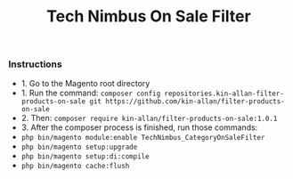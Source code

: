 <p align="center">
    <h1 align="center">Tech Nimbus On Sale Filter</h1>
    <br>
</p>

<h3>Instructions</h3>

<ul>
    <li>1. Go to the Magento root directory</li>
    <li>1. Run the command: <code>composer config repositories.kin-allan-filter-products-on-sale git https://github.com/kin-allan/filter-products-on-sale</code></li>
    <li>2. Then: <code>composer require kin-allan/filter-products-on-sale:1.0.1</code></li>
    <li>3. After the composer process is finished, run those commands:</li>
    <li><code>php bin/magento module:enable TechNimbus_CategoryOnSaleFilter</code></li>
    <li><code>php bin/magento setup:upgrade</code></li>
    <li><code>php bin/magento setup:di:compile</code></li>
    <li><code>php bin/magento cache:flush</code></li>
</ul>
